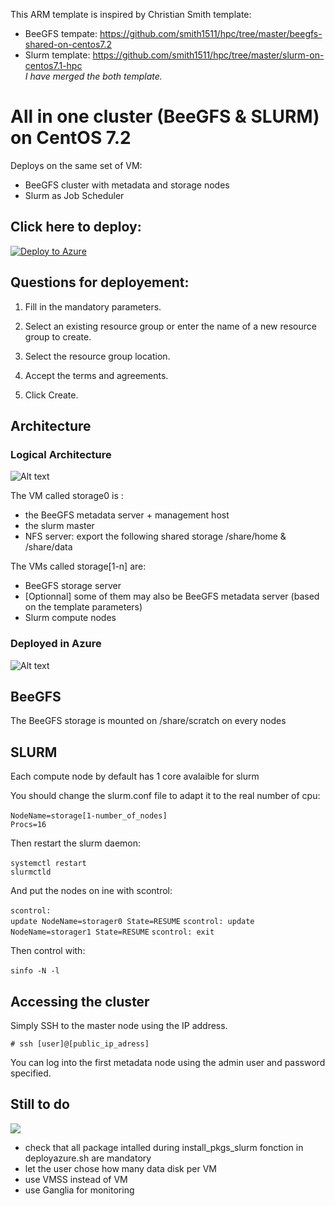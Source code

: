 This ARM template is inspired by Christian Smith template:

   - BeeGFS tempate: https://github.com/smith1511/hpc/tree/master/beegfs-shared-on-centos7.2  
   - Slurm template: https://github.com/smith1511/hpc/tree/master/slurm-on-centos7.1-hpc   
 *I have merged the both template.*

# All in one cluster (BeeGFS & SLURM) on CentOS 7.2

Deploys on the same set of VM:
   - BeeGFS cluster with metadata and storage nodes 
   - Slurm as Job Scheduler

## Click here to deploy:
<a href="https://portal.azure.com/#create/Microsoft.Template/uri/https%3A%2F%2Fraw.githubusercontent.com%2FthovarMS%2Fbeegfs-shared-slurm-on-centos7.2%2Fmaster%2Fazuredeploy.json" target="_blank">
   <img alt="Deploy to Azure" src="http://azuredeploy.net/deploybutton.png"/>
</a>

## Questions for deployement:
1. Fill in the mandatory parameters.

2. Select an existing resource group or enter the name of a new resource group to create.

3. Select the resource group location.

4. Accept the terms and agreements.

5. Click Create.

## Architecture

### Logical Architecture

![Alt text](https://github.com/thovarMS/beegfs-shared-slurm-on-centos7.2/blob/master/Archi.PNG "architecture")

The VM called storage0 is :
- the BeeGFS metadata server + management host
- the slurm master
- NFS server: export the following shared storage /share/home & /share/data

The VMs called storage[1-n] are:
- BeeGFS storage server
- [Optionnal] some of them may also be BeeGFS metadata server (based on the template parameters)
- Slurm compute nodes

### Deployed in Azure

![Alt text](https://github.com/thovarMS/beegfs-shared-slurm-on-centos7.2/blob/master/Azure%20Archi.PNG "azure_architecture")

## BeeGFS

The BeeGFS storage is mounted on /share/scratch on every nodes

## SLURM

   Each compute node by default has 1 core avalaible for slurm
   
   You should change the slurm.conf file to adapt it to the real number of cpu:<br></br>
      <code>NodeName=storage[1-number_of_nodes] Procs=16</code>
      
   Then restart the slurm daemon:<br></br>
      <code>systemctl restart slurmctld</code>
      
   And put the nodes on ine with scontrol:<br></br>
      <code>scontrol: update NodeName=storager0 State=RESUME</code>
      <code>scontrol: update NodeName=storager1 State=RESUME</code>
      <code>scontrol: exit</code>

   Then control with: <br></br>
   <code>sinfo -N -l</code>

## Accessing the cluster

Simply SSH to the master node using the IP address.

```
# ssh [user]@[public_ip_adress]
```

You can log into the first metadata node using the admin user and password specified.

## Still to do

<img src="https://github.com/thovarMS/beegfs-shared-slurm-on-centos7.2/blob/master/workInProgress.png" align="middle" />

- check that all package intalled during install_pkgs_slurm fonction in deployazure.sh are mandatory
- let the user chose how many data disk per VM
- use VMSS instead of VM
- use Ganglia for monitoring


